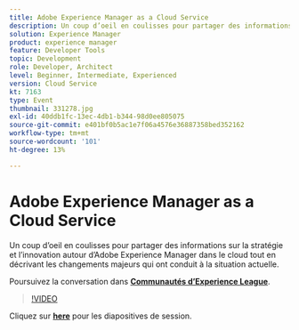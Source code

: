 ```yaml
---
title: Adobe Experience Manager as a Cloud Service
description: Un coup d’oeil en coulisses pour partager des informations sur la stratégie et l’innovation autour d’Adobe Experience Manager dans le cloud tout en décrivant les changements majeurs qui ont conduit à la situation actuelle. Cette session a été diffusée dans le cadre d’un événement de contenu Adobe Developers Live.
solution: Experience Manager
product: experience manager
feature: Developer Tools
topic: Development
role: Developer, Architect
level: Beginner, Intermediate, Experienced
version: Cloud Service
kt: 7163
type: Event
thumbnail: 331278.jpg
exl-id: 40ddb1fc-13ec-4db1-b344-98d0ee805075
source-git-commit: e401bf0b5ac1e7f06a4576e36887358bed352162
workflow-type: tm+mt
source-wordcount: '101'
ht-degree: 13%

---
```


# Adobe Experience Manager as a Cloud Service

Un coup d’oeil en coulisses pour partager des informations sur la stratégie et l’innovation autour d’Adobe Experience Manager dans le cloud tout en décrivant les changements majeurs qui ont conduit à la situation actuelle.

Poursuivez la conversation dans **[Communautés d’Experience League](https://adobe.ly/36Yd3v6)**.

>[!VIDEO](https://video.tv.adobe.com/v/331278/?quality=12&learn=on&hidetitle=true)

Cliquez sur **[here](/help/adobe-developers-live/assets/experience-manager-as-cloud-service.pdf)** pour les diapositives de session.
